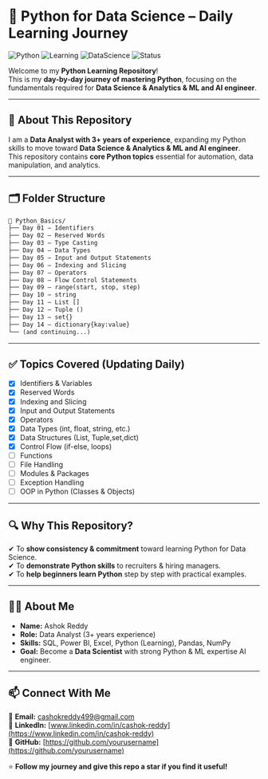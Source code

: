 # 🚀 Python for Data Science – Daily Learning Journey  

![Python](https://img.shields.io/badge/Python-3.x-blue?logo=python)
![Learning](https://img.shields.io/badge/Learning-Daily-green)
![DataScience](https://img.shields.io/badge/DataScience-Path-orange)
![Status](https://img.shields.io/badge/Status-In%20Progress-yellow)

Welcome to my **Python Learning Repository**!  
This is my **day-by-day journey of mastering Python**, focusing on the fundamentals required for **Data Science & Analytics & ML and AI engineer**.  

---

## 📌 About This Repository  
I am a **Data Analyst with 3+ years of experience**, expanding my Python skills to move toward **Data Science & Analytics & ML and AI engineer**.  
This repository contains **core Python topics** essential for automation, data manipulation, and analytics.  

---

## 🗂 Folder Structure  
```markdown
📁 Python_Basics/
├── Day 01 – Identifiers
├── Day 02 – Reserved Words
├── Day 03 – Type Casting
├── Day 04 – Data Types
├── Day 05 – Input and Output Statements
├── Day 06 – Indexing and Slicing
├── Day 07 – Operators
├── Day 08 – Flow Control Statements
├── Day 09 – range(start, stop, step)
├── Day 10 – string
├── Day 11 – List []
├── Day 12 – Tuple ()
├── Day 13 – set{}
├── Day 14 – dictionary{kay:value}
└── (and continuing...)
``` 

---

## ✅ Topics Covered (Updating Daily)  
- [x] Identifiers & Variables  
- [x] Reserved Words  
- [x] Indexing and Slicing  
- [x] Input and Output Statements  
- [x] Operators  
- [x] Data Types (int, float, string, etc.)  
- [x] Data Structures (List, Tuple,set,dict)  
- [x] Control Flow (if-else, loops)  
- [ ] Functions  
- [ ] File Handling  
- [ ] Modules & Packages  
- [ ] Exception Handling  
- [ ] OOP in Python (Classes & Objects)  

---

## 🔍 Why This Repository?  
✔ To **show consistency & commitment** toward learning Python for Data Science.  
✔ To **demonstrate Python skills** to recruiters & hiring managers.  
✔ To **help beginners learn Python** step by step with practical examples.  

---

## 👨‍💻 About Me  
- **Name:** Ashok Reddy  
- **Role:** Data Analyst (3+ years experience)  
- **Skills:** SQL, Power BI, Excel, Python (Learning), Pandas, NumPy  
- **Goal:** Become a **Data Scientist** with strong Python & ML expertise AI engineer.

---

## 📫 Connect With Me  
📧 **Email:** [cashokreddy499@gmail.com](mailto:cashokreddy499@gmail.com)  
📌 **LinkedIn:** [www.linkedin.com/in/cashok-reddy](https://www.linkedin.com/in/cashok-reddy)  
📂 **GitHub:** [https://github.com/yourusername](https://github.com/yourusername)  

⭐ **Follow my journey and give this repo a star if you find it useful!**  
